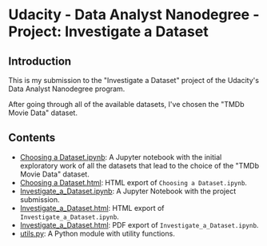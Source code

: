 # Udacity - Data Analyst Nanodegree - Project: Investigate a Dataset

## Introduction

This is my submission to the "Investigate a Dataset" project of the Udacity's Data Analyst Nanodegree program.

After going through all of the available datasets, I've chosen the "TMDb Movie Data" dataset.

## Contents

* [Choosing a Dataset.ipynb](Choosing%20a%20Dataset.ipynb): A Jupyter notebook with the initial exploratory work of all the datasets that lead to the choice of the "TMDb Movie Data" dataset.
* [Choosing a Dataset.html](Choosing%20a%20Dataset.html): HTML export of ``Choosing a Dataset.ipynb``.
* [Investigate_a_Dataset.ipynb](Investigate_a_Dataset.ipynb): A Jupyter Notebook with the project submission.
* [Investigate_a_Dataset.html](Investigate_a_Dataset.html): HTML export of ``Investigate_a_Dataset.ipynb``.
* [Investigate_a_Dataset.html](Investigate_a_Dataset.pdf): PDF export of ``Investigate_a_Dataset.ipynb``.
* [utils.py](utils.py): A Python module with utility functions.
